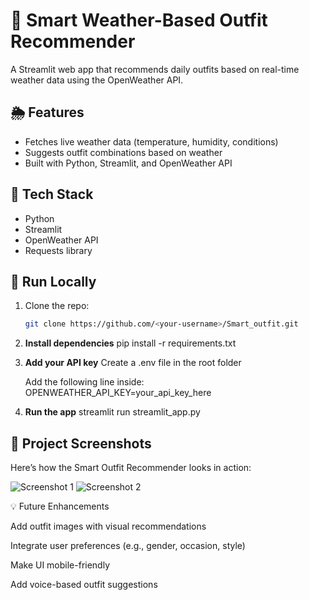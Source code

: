 # 👕 Smart Weather-Based Outfit Recommender

A Streamlit web app that recommends daily outfits based on real-time weather data using the OpenWeather API.

## 🌦️ Features
- Fetches live weather data (temperature, humidity, conditions)
- Suggests outfit combinations based on weather
- Built with Python, Streamlit, and OpenWeather API

## 🧰 Tech Stack
- Python
- Streamlit
- OpenWeather API
- Requests library

## 🚀 Run Locally
1. Clone the repo:
   ```bash
   git clone https://github.com/<your-username>/Smart_outfit.git

2. **Install dependencies**
   pip install -r requirements.txt

3. **Add your API key**
   Create a .env file in the root folder

   Add the following line inside:
   OPENWEATHER_API_KEY=your_api_key_here

4. **Run the app**
   streamlit run streamlit_app.py


## 📸 Project Screenshots

Here’s how the Smart Outfit Recommender looks in action:

![Screenshot 1](Screenshot1.png)
![Screenshot 2](Screenshot2.png)


💡 Future Enhancements

Add outfit images with visual recommendations

Integrate user preferences (e.g., gender, occasion, style)

Make UI mobile-friendly

Add voice-based outfit suggestions
